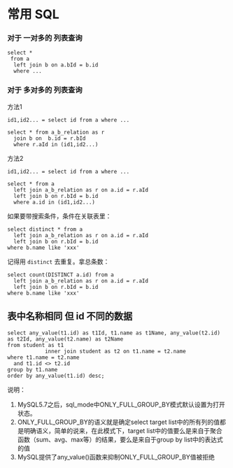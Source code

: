 # 常用 SQL
### 对于 一对多的 列表查询
```
select *
 from a
  left join b on a.bId = b.id
  where ...
```

### 对于 多对多的 列表查询
方法1
```
id1,id2... = select id from a where ...

select * from a_b_relation as r
  join b on  b.id = r.bId
  where r.aId in (id1,id2...)
```

方法2
```
id1,id2... = select id from a where ...

select * from a
  left join a_b_relation as r on a.id = r.aId
  left join b on r.bId = b.id
  where a.id in (id1,id2...)
```

如果要带搜索条件，条件在关联表里：
```
select distinct * from a
  left join a_b_relation as r on a.id = r.aId
  left join b on r.bId = b.id
where b.name like 'xxx'
```

记得用 `distinct` 去重复。拿总条数：
```
select count(DISTINCT a.id) from a
  left join a_b_relation as r on a.id = r.aId
  left join b on r.bId = b.id
where b.name like 'xxx'
```

## 表中名称相同 但 id 不同的数据
```
select any_value(t1.id) as t1Id, t1.name as t1Name, any_value(t2.id) as t2Id, any_value(t2.name) as t2Name
from student as t1
            inner join student as t2 on t1.name = t2.name
where t1.name = t2.name
  and t1.id <> t2.id
group by t1.name
order by any_value(t1.id) desc;
```

说明：
1. MySQL5.7之后，sql_mode中ONLY_FULL_GROUP_BY模式默认设置为打开状态。
2. ONLY_FULL_GROUP_BY的语义就是确定select target list中的所有列的值都是明确语义，简单的说来，在此模式下，target list中的值要么是来自于聚合函数（sum、avg、max等）的结果，要么是来自于group by list中的表达式的值
3. MySQL提供了any_value()函数来抑制ONLY_FULL_GROUP_BY值被拒绝

